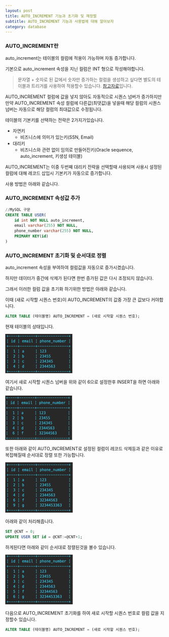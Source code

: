 ```yaml
---
layout: post
title: AUTO_INCREMENT 기능과 초기화 및 재정렬
subtitle: AUTO_INCREMENT 기능과 사용법에 대해 알아보자
category: database
---
```



### AUTO_INCREMENT란

auto_increment는 테이블의 컬럼에 적용이 가능하며 자동 증가합니다.

기본으로 auto_increment 속성을 지닌 컬럼은 INT 형으로 작성해야합니다.

> 문자열 + 숫자로 된 값에서 숫자만 증가하는 컬럼을 생성하고 싶다면 별도의 테이블과 트리거를 사용하여 적용할수 있습니다.                                                [참고자료](https://stackoverflow.com/questions/17893988/how-to-make-mysql-table-primary-key-auto-increment-with-some-prefix)입니다.
>

AUTO_INCREMENT 컬럼에 값을 넣지 않아도 자동적으로 시퀀스 넘버가 증가하지만 만약 AUTO_INCREMENT 속성 컬럼에 다른값(최댓값)을 넣을때 해당 컬럼의 시퀀스 넘버는 자동으로 해당 컬럼의 최대값으로 수정됩니다.

테이블의 기본키를 선택하는 전략은 2가지가있습니다.

- 자연키
    - 비즈니스에 의미가 있는키(SSN, Email)
- 대리키
    - 비즈니스와 관련 없이 임의로 만들어진키(Oracle sequence, auto_increment, 키생성 테이블)

AUTO_INCREMENT는 이중 두번째 대리키 전략을 선택할때 사용되며 사용시 설정된 컬럼에 대해 레코드 삽입시 기본키가 자동으로 증가합니다.

사용 방법은 아래와 같습니다.

### AUTO_INCREMENT 속성값 추가

```sql
//MySQL 구문
CREATE TABLE USER(
	id int NOT NULL auto_increment,
	email varchar(255) NOT NULL,
	phone_number varchar(255) NOT NULL,
	PRIMARY KEY(id)
)
```

### AUTO_INCREMENT 초기화 및 순서대로 정렬

auto_increment 속성을 부여하여 컬럼값을 자동으로 증가시켰습니다.

하지만 데이터가 중간에 삭제가 된다면 한번 증가된 값은 다시 조정되지 않습니다.

그래서 이러한 컬럼 값을 초기화 하기위한 방법은 아래와 같습니다.

이때 (새로 시작할 시퀀스 번호)이 AUTO_INCREMENT의 값중 가장 큰 값보다 커야합니다.

```sql
ALTER TABLE (테이블명) AUTO_INCREMENT = (새로 시작할 시퀀스 번호);
```

현재 테이블의 상태입니다.

![AUTO_INCREMENT_01.png](/img/post/AUTO_INCREMENT_01.png)

여기서 새로 시작할 시퀀스 넘버을 위와 같이 6으로 설정한후 INSERT을 하면 아래와 같습니다.

![AUTO_INCREMENT_02.png](/img/post/AUTO_INCREMENT_02.png)

또한 아래와 같이 AUTO_INCREMENT로 설정된 컬럼이 레코드 삭제등과 같은 이유로 복잡해질때 순서대로 정렬 또한 가능합니다.

![AUTO_INCREMENT_03.png](/img/post/AUTO_INCREMENT_03.png)

아래와 같이 처리해줍니다.

```sql
SET @CNT = 0;
UPDATE USER SET id = @CNT:=@CNT+1;
```

하게된다면 아래와 같이 순서대로 정렬된것을 볼수 있습니다.

![AUTO_INCREMENT_04.png](/img/post/AUTO_INCREMENT_04.png)

다음으로 AUTO_INCREMENT 초기화를 하여 새로 시작할 시퀀스 번호로 컬럼 값을 지정할수 있습니다.

```sql
ALTER TABLE (테이블명) AUTO_INCREMENT = (새로 시작할 시퀀스 번호);
```
